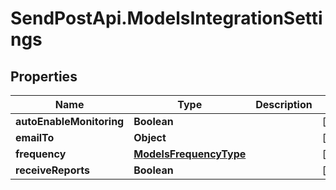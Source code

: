 # SendPostApi.ModelsIntegrationSettings

## Properties
Name | Type | Description | Notes
------------ | ------------- | ------------- | -------------
**autoEnableMonitoring** | **Boolean** |  | [optional] 
**emailTo** | **Object** |  | [optional] 
**frequency** | [**ModelsFrequencyType**](ModelsFrequencyType.md) |  | [optional] 
**receiveReports** | **Boolean** |  | [optional] 


